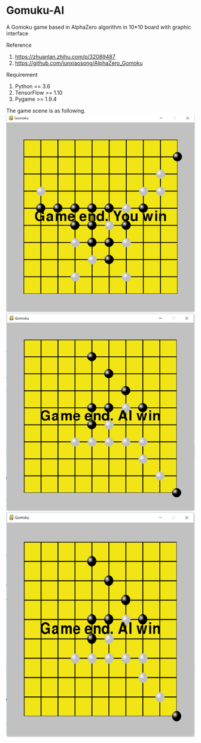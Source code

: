 # Gomuku-AI
A Gomoku game based in AlphaZero algorithm in 10*10 board with graphic interface

Reference
1. https://zhuanlan.zhihu.com/p/32089487
2. https://github.com/junxiaosong/AlphaZero_Gomoku

Requirement 
1. Python == 3.6
2. TensorFlow >= 1.10
3. Pygame >= 1.9.4

The game scene is as following.
![image]( https://github.com/FlashZoom/Gomuku-AI/blob/master/picture/001.png)
![image](https://github.com/FlashZoom/Gomuku-AI/blob/master/picture/002.png)
<img src="https://github.com/FlashZoom/Gomuku-AI/blob/master/picture/002.png" width = "600" height = "600" div align=right />

